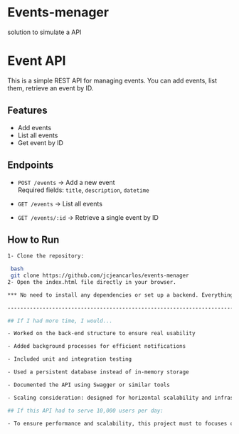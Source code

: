 # Events-menager
solution to simulate a API

# Event API

This is a simple REST API for managing events. You can add events, list them, retrieve an event by ID.

## Features

- Add events
- List all events
- Get event by ID

## Endpoints

- `POST /events` → Add a new event  
  Required fields: `title`, `description`, `datetime`

- `GET /events` → List all events

- `GET /events/:id` → Retrieve a single event by ID


## How to Run

```bash
1- Clone the repository:

 bash
 git clone https://github.com/jcjeancarlos/events-menager  
2- Open the index.html file directly in your browser.

*** No need to install any dependencies or set up a backend. Everything works locally using HTML and JavaScript.***

-------------------------------------------------------------------------------------------

## If I had more time, I would...

- Worked on the back-end structure to ensure real usability

- Added background processes for efficient notifications

- Included unit and integration testing

- Used a persistent database instead of in-memory storage

- Documented the API using Swagger or similar tools

- Scaling consideration: designed for horizontal scalability and infrastructure resilience

## If this API had to serve 10,000 users per day:

- To ensure performance and scalability, this project must to focuses on critical pillars such as Infrastructure, Horizontal Scalability, Database optimization, and the adoption of Efficient Programming language and Frameworks.
